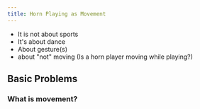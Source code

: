 ```yaml
---
title: Horn Playing as Movement
---
```


- It is not about sports
- It's about dance
- About gesture(s)
- about "not" moving (Is a horn player moving while playing?)




## Basic Problems

### What is movement?
